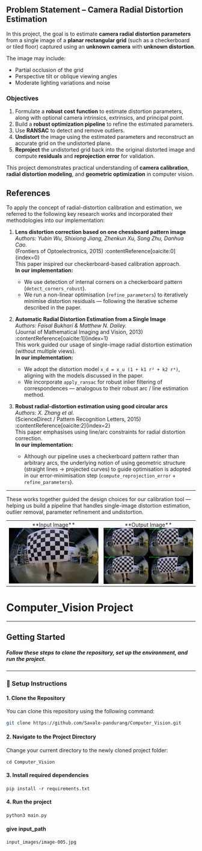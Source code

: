 ##  Problem Statement – Camera Radial Distortion Estimation

In this project, the goal is to estimate **camera radial distortion parameters** from a single image of a **planar rectangular grid** (such as a checkerboard or tiled floor) captured using an **unknown camera** with **unknown distortion**.

The image may include:
- Partial occlusion of the grid  
- Perspective tilt or oblique viewing angles  
- Moderate lighting variations and noise  

###  Objectives
1. Formulate a **robust cost function** to estimate distortion parameters, along with optional camera intrinsics, extrinsics, and principal point.  
2. Build a **robust optimization pipeline** to refine the estimated parameters.  
3. Use **RANSAC** to detect and remove outliers.  
4. **Undistort** the image using the estimated parameters and reconstruct an accurate grid on the undistorted plane.  
5. **Reproject** the undistorted grid back into the original distorted image and compute **residuals** and **reprojection error** for validation.

This project demonstrates practical understanding of **camera calibration**, **radial distortion modeling**, and **geometric optimization** in computer vision.


## References  
To apply the concept of radial-distortion calibration and estimation, we referred to the following key research works and incorporated their methodologies into our implementation:

1. **Lens distortion correction based on one chessboard pattern image**  
   *Authors: Yubin Wu, Shixiong Jiang, Zhenkun Xu, Song Zhu, Danhua Cao.*  
   (Frontiers of Optoelectronics, 2015) :contentReference[oaicite:0]{index=0}  
   This paper inspired our checkerboard-based calibration approach.  
   **In our implementation:**  
   - We use detection of internal corners on a checkerboard pattern (`detect_corners_robust`).  
   - We run a non-linear optimisation (`refine_parameters`) to iteratively minimise distortion residuals — following the iterative scheme described in the paper.

2. **Automatic Radial Distortion Estimation from a Single Image**  
   *Authors: Faisal Bukhari & Matthew N. Dailey.*  
   (Journal of Mathematical Imaging and Vision, 2013) :contentReference[oaicite:1]{index=1}  
   This work guided our usage of single-image radial distortion estimation (without multiple views).  
   **In our implementation:**  
   - We adopt the distortion model `x_d = x_u (1 + k1 r² + k2 r⁴)`, aligning with the models discussed in the paper.  
   - We incorporate `apply_ransac` for robust inlier filtering of correspondences — analogous to their robust arc / line estimation method.

3. **Robust radial-distortion estimation using good circular arcs**  
   *Authors: X. Zhang et al.*  
   (ScienceDirect / Pattern Recognition Letters, 2015) :contentReference[oaicite:2]{index=2}  
   This paper emphasises using line/arc constraints for radial distortion correction.  
   **In our implementation:**  
   - Although our pipeline uses a checkerboard pattern rather than arbitrary arcs, the underlying notion of using geometric structure (straight lines → projected curves) to guide optimisation is adopted in our error-minimisation step (`compute_reprojection_error` + `refine_parameters`).  

---

These works together guided the design choices for our calibration tool — helping us build a pipeline that handles single-image distortion estimation, outlier removal, parameter refinement and undistortion.

<div align="center">
  <table><tr>
    <td align="center">
      **Input Image**<br>
      <img src="/input_images/image-005.jpg" alt="Input Image" width="250">
    </td>
    <td align="center">
      **Output Image**<br>
      <img src="/output_images/4_combined_results.jpg" alt="Output Image" width="250">
    </td>
  </tr></table>
</div>

# Computer_Vision Project

---

##  Getting Started

##### Follow these steps to clone the repository, set up the environment, and run the project.

---

### 🚀 Setup Instructions

#### 1. Clone the Repository
You can clone this repository using the following command:

```bash
git clone https://github.com/Savale-pandurang/Computer_Vision.git
```
#### 2. Navigate to the Project Directory

Change your current directory to the newly cloned project folder:
```
cd Computer_Vision
```
#### 3. Install required dependencies
```
pip install -r requirements.txt
```
#### 4. Run the project
```
python3 main.py
```
#### give input_path 
```
input_images/image-005.jpg
